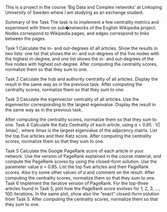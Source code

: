 This is a project in the course 'Big Data and Complex netwroks' at Linkoping University of Sweden where I am studying as an exchange student.

Summary of the Task The task is to implement a few centrality metrics and experiment with them on sub�networks of the English Wikipedia project. Nodes correspond to Wikipedia pages, and edges correspond to links between the pages.

Task 1 Calculate the in- and out-degrees of all articles. Show the results in two lists: one list that shows the in- and out-degrees of the five nodes with the highest in-degree, and one list shows the in- and out-degrees of the five nodes with highest out-degree. After computing the centrality scores, normalize them so that they sum to one.

Task 2 Calculate the hub and authority centrality of all articles. Display the result in the same way as in the previous task. After computing the centrality scores, normalize them so that they sum to one.

Task 3 Calculate the eigenvector centrality of all articles. Use the eigenvector corresponding to the largest eigenvalue. Display the result in the same way as in the previous task.

After computing the centrality scores, normalize them so that they sum to one. Task 4 Calculate the Katz Centrality of each article, using 𝛼 = 0.85 · 1/|𝜆max| , where 𝜆max is the largest eigenvalue of the adjacency matrix. List the top five articles and their Katz score. After computing the centrality scores, normalize them so that they sum to one.

Task 5 Calculate the Google PageRank score of each article in your network. Use the version of PageRank explained in the course material, and compute the PageRank scores by using the closed-form solution. Use the parameter value 𝛼 = 0.85. List the top five articles and their PageRank scores. Also try some other values of 𝛼 and comment on the result. After computing the centrality scores, normalize them so that they sum to one. Task 6 Implement the iterative version of PageRank. For the top-three articles found in Task 5, plot how the PageRank score evolves for 1, 2, 3, ..., 100 iterations. In the same plot, show also the “exact” closed-form solution from Task 5. After computing the centrality scores, normalize them so that they sum to one.
